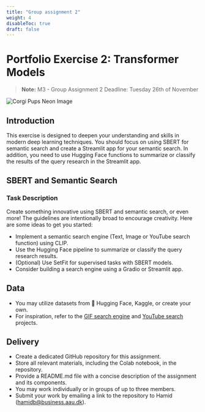 ```yaml
---
title: "Group assignment 2"
weight: 4
disableToc: true
draft: false
---
```


# Portfolio Exercise 2: Transformer Models
> **Note:** M3 - Group Assignment 2 Deadline: Tuesday 26th of November


![Corgi Pups Neon Image](/ds22/images/corgi_pups_neon.png)

## Introduction

This exercise is designed to deepen your understanding and skills in modern deep learning techniques. You should focus on using SBERT for semantic search and create a Streamlit app for your semantic search. In addition, you need to use Hugging Face functions to summarize or classify the results of the query research in the Streamlit app.

## SBERT and Semantic Search

### Task Description

Create something innovative using SBERT and semantic search, or even more! The guidelines are intentionally broad to encourage creativity. Here are some ideas to get you started:

- Implement a semantic search engine (Text, Image or YouTube search function) using CLIP.
- Use the Hugging Face pipeline to summarize or classify the query research results.
- (Optional) Use SetFit for supervised tasks with SBERT models.
- Consider building a search engine using a Gradio or Streamlit app.



<!-- ## Part 2: Gradient Descent and Attention Mechanism Exercises

### Task Description

1. **Gradient Descent Exercise**: Execute the process of updating weights for two examples using Stochastic Gradient Descent (SGD). Document each step, including input calculation, prediction, loss assessment, weight adjustments, and updates.

2. **Attention Mechanism Exercise**: Implement the attention mechanism on two distinct sentences. Choose sentences with polysmous words to demonstrate its functionality effectively.

* [Workshop 2 - Transformer and Attention examples](https://colab.research.google.com/github/aaubs/ds-master/blob/main/notebooks/M3_Workshop_2_transformer_models.ipynb) -->
  
## Data

- You may utilize datasets from 🤗 Hugging Face, Kaggle, or create your own.
- For inspiration, refer to the [GIF search engine](https://www.pinecone.io/learn/gif-search/) and [YouTube search](https://www.pinecone.io/learn/youtube-search/) projects.

## Delivery

- Create a dedicated GitHub repository for this assignment.
- Store all relevant materials, including the Colab notebook, in the repository.
- Provide a README.md file with a concise description of the assignment and its components.
- You may work individually or in groups of up to three members.
- Submit your work by emailing a link to the repository to Hamid (hamidb@business.aau.dk).



